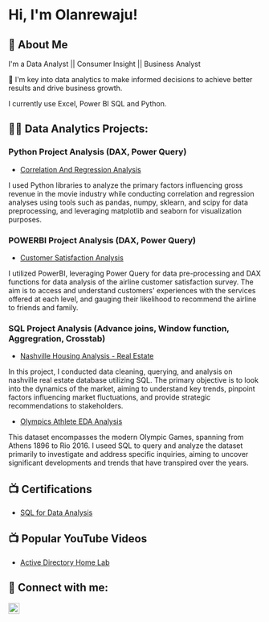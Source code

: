 <h1>Hi, I'm Olanrewaju! </h1>

## 🚀 About Me
I'm a Data Analyst || Consumer Insight || Business Analyst

👀 I'm key into data analytics to make informed decisions to achieve better results and drive business growth.

I currently use Excel, Power BI SQL and Python.

<h2>👨‍💻 Data Analytics Projects:</h2>

  ### Python Project Analysis (DAX, Power Query)

  - [Correlation And Regression Analysis](https://github.com/OlanrewajuDatanalyst/Regression-and-Correlation-Analysis-Using-Python-Libraries.git)

I used Python libraries to analyze the primary factors influencing gross revenue in the movie industry while conducting correlation and regression analyses using tools such as pandas, numpy, sklearn, and scipy for data preprocessing, and leveraging matplotlib and seaborn for visualization purposes.

  ### POWERBI Project Analysis (DAX, Power Query)

  - [Customer Satisfaction Analysis](https://github.com/OlanrewajuDatanalyst/Customer-Satisfaction-Survey-Analysis.git)

I utilized PowerBI, leveraging Power Query for data pre-processing and DAX functions for data analysis of the airline customer satisfaction survey. The aim is to access and understand customers' experiences with the services offered at each level, and gauging their likelihood to recommend the airline to friends and family.
    
  ### SQL Project Analysis (Advance joins, Window function, Aggregration, Crosstab)
  - [Nashville Housing Analysis - Real Estate](https://github.com/OlanrewajuDatanalyst/Nashville-Housing-Analysis-Using-SQL.git)

In this project, I conducted data cleaning, querying, and analysis on nashville real estate database utilizing SQL. The primary objective is to look into the dynamics of the market, aiming to understand key trends, pinpoint factors influencing market fluctuations, and provide strategic recommendations to stakeholders.


  - [Olympics Athlete EDA Analysis](https://github.com/OlanrewajuDatanalyst/Olympics-Athlete-Events-EDA-Analysis)

This dataset encompasses the modern Olympic Games, spanning from Athens 1896 to Rio 2016. I useed SQL to query and analyze the dataset primarily to investigate and address specific inquiries, aiming to uncover significant developments and trends that have transpired over the years.

<h2>📺 Certifications</h2>

- [SQL for Data Analysis](https://www.youtube.com/watch?v=a83ASGn_V_s)

<h2>📺 Popular YouTube Videos</h2>

- [Active Directory Home Lab](https://www.youtube.com/watch?v=a83ASGn_V_s)

<h2> 🤳 Connect with me:</h2>

[<img align="left" alt="JoshMadakor | LinkedIn" width="22px" src="https://cdn.jsdelivr.net/npm/simple-icons@v3/icons/linkedin.svg" />][linkedin]

[linkedin]: https://linkedin.com/in/joshmadakor

<!--
**joshmadakor1/joshmadakor1** is a ✨ _special_ ✨ repository because its `README.md` (this file) appears on your GitHub profile.

Here are some ideas to get you started:

- 🔭 I’m currently working on ...
- 🌱 I’m currently learning ...
- 👯 I’m looking to collaborate on ...
- 🤔 I’m looking for help with ...
- 💬 Ask me about ...
- 📫 How to reach me: ...
- 😄 Pronouns: ...
- ⚡ Fun fact: ...
-->
